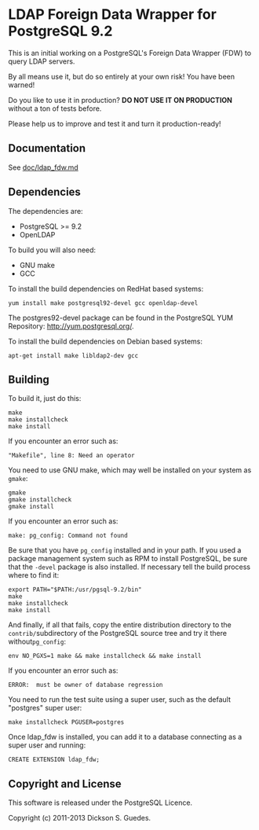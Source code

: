 LDAP Foreign Data Wrapper for PostgreSQL 9.2
============================================

This is an initial working on a PostgreSQL's Foreign Data Wrapper (FDW)
to query LDAP servers.

By all means use it, but do so entirely at your own risk! You have been
warned!

Do you like to use it in production? **DO NOT USE IT ON PRODUCTION** without
a ton of tests before.

Please help us to improve and test it and turn it production-ready!

Documentation
-------------

See [doc/ldap\_fdw.md](https://github.com/guedes/ldap_fdw/blob/master/doc/ldap_fdw.md)

Dependencies
------------

The dependencies are:
 - PostgreSQL >= 9.2
 - OpenLDAP

To build you will also need:
 - GNU make
 - GCC

To install the build dependencies on RedHat based systems:

    yum install make postgresql92-devel gcc openldap-devel

The postgres92-devel package can be found in the PostgreSQL YUM Repository: http://yum.postgresql.org/.

To install the build dependencies on Debian based systems:

    apt-get install make libldap2-dev gcc


Building
--------

To build it, just do this:

    make
    make installcheck
    make install

If you encounter an error such as:

    "Makefile", line 8: Need an operator

You need to use GNU make, which may well be installed on your system as
`gmake`:

    gmake
    gmake installcheck
    gmake install

If you encounter an error such as:

    make: pg_config: Command not found

Be sure that you have `pg_config` installed and in your path. If you used a
package management system such as RPM to install PostgreSQL, be sure that the
`-devel` package is also installed. If necessary tell the build process where
to find it:

    export PATH="$PATH:/usr/pgsql-9.2/bin"
    make
    make installcheck
    make install

And finally, if all that fails, copy the entire distribution directory
to the `contrib/`subdirectory of the PostgreSQL source tree and try it
there without`pg_config`:

    env NO_PGXS=1 make && make installcheck && make install

If you encounter an error such as:

    ERROR:  must be owner of database regression

You need to run the test suite using a super user, such as the default
"postgres" super user:

    make installcheck PGUSER=postgres

Once ldap_fdw is installed, you can add it to a database connecting
as a super user and running:

    CREATE EXTENSION ldap_fdw;

Copyright and License
---------------------

This software is released under the PostgreSQL Licence.

Copyright (c) 2011-2013 Dickson S. Guedes.
